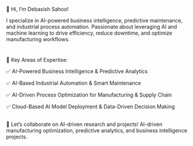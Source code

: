 👋 Hi, I’m Debasish Sahoo!

I specialize in AI-powered business intelligence, predictive maintenance, and industrial process automation. Passionate about leveraging AI and machine learning to drive efficiency, reduce downtime, and optimize manufacturing workflows.

# 
🔹 Key Areas of Expertise:

 ✅ AI-Powered Business Intelligence & Predictive Analytics
 
 ✅ AI-Based Industrial Automation & Smart Maintenance
 
 ✅ AI-Driven Process Optimization for Manufacturing & Supply Chain
 
 ✅ Cloud-Based AI Model Deployment & Data-Driven Decision Making

 ##
📩 Let’s collaborate on AI-driven research and projects!
AI-driven manufacturing optimization, predictive analytics, and business intelligence projects.

